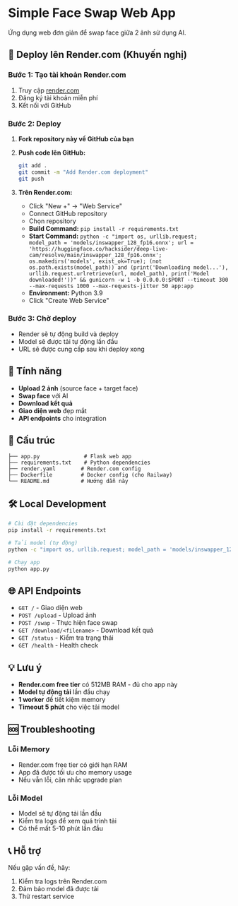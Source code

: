 # Simple Face Swap Web App

Ứng dụng web đơn giản để swap face giữa 2 ảnh sử dụng AI.

## 🚀 Deploy lên Render.com (Khuyến nghị)

### Bước 1: Tạo tài khoản Render.com
1. Truy cập [render.com](https://render.com)
2. Đăng ký tài khoản miễn phí
3. Kết nối với GitHub

### Bước 2: Deploy
1. **Fork repository này về GitHub của bạn**
2. **Push code lên GitHub:**
   ```bash
   git add .
   git commit -m "Add Render.com deployment"
   git push
   ```

3. **Trên Render.com:**
   - Click "New +" → "Web Service"
   - Connect GitHub repository
   - Chọn repository
   - **Build Command:** `pip install -r requirements.txt`
   - **Start Command:** `python -c "import os, urllib.request; model_path = 'models/inswapper_128_fp16.onnx'; url = 'https://huggingface.co/hacksider/deep-live-cam/resolve/main/inswapper_128_fp16.onnx'; os.makedirs('models', exist_ok=True); (not os.path.exists(model_path)) and (print('Downloading model...'), urllib.request.urlretrieve(url, model_path), print('Model downloaded!'))" && gunicorn -w 1 -b 0.0.0.0:$PORT --timeout 300 --max-requests 1000 --max-requests-jitter 50 app:app`
   - **Environment:** Python 3.9
   - Click "Create Web Service"

### Bước 3: Chờ deploy
- Render sẽ tự động build và deploy
- Model sẽ được tải tự động lần đầu
- URL sẽ được cung cấp sau khi deploy xong

## 🔧 Tính năng

- **Upload 2 ảnh** (source face + target face)
- **Swap face** với AI
- **Download kết quả**
- **Giao diện web** đẹp mắt
- **API endpoints** cho integration

## 📁 Cấu trúc

```
├── app.py              # Flask web app
├── requirements.txt    # Python dependencies
├── render.yaml        # Render.com config
├── Dockerfile         # Docker config (cho Railway)
└── README.md          # Hướng dẫn này
```

## 🛠️ Local Development

```bash
# Cài đặt dependencies
pip install -r requirements.txt

# Tải model (tự động)
python -c "import os, urllib.request; model_path = 'models/inswapper_128_fp16.onnx'; url = 'https://huggingface.co/hacksider/deep-live-cam/resolve/main/inswapper_128_fp16.onnx'; os.makedirs('models', exist_ok=True); (not os.path.exists(model_path)) and (print('Downloading model...'), urllib.request.urlretrieve(url, model_path), print('Model downloaded!'))"

# Chạy app
python app.py
```

## 🌐 API Endpoints

- `GET /` - Giao diện web
- `POST /upload` - Upload ảnh
- `POST /swap` - Thực hiện face swap
- `GET /download/<filename>` - Download kết quả
- `GET /status` - Kiểm tra trạng thái
- `GET /health` - Health check

## 💡 Lưu ý

- **Render.com free tier** có 512MB RAM - đủ cho app này
- **Model tự động tải** lần đầu chạy
- **1 worker** để tiết kiệm memory
- **Timeout 5 phút** cho việc tải model

## 🆘 Troubleshooting

### Lỗi Memory
- Render.com free tier có giới hạn RAM
- App đã được tối ưu cho memory usage
- Nếu vẫn lỗi, cân nhắc upgrade plan

### Lỗi Model
- Model sẽ tự động tải lần đầu
- Kiểm tra logs để xem quá trình tải
- Có thể mất 5-10 phút lần đầu

## 📞 Hỗ trợ

Nếu gặp vấn đề, hãy:
1. Kiểm tra logs trên Render.com
2. Đảm bảo model đã được tải
3. Thử restart service 